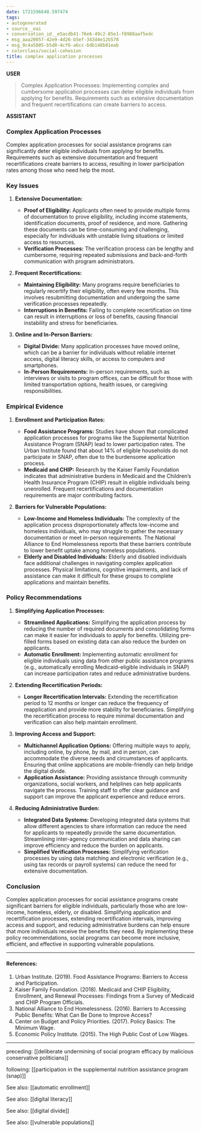 ```yaml
---
date: 1721596648.597474
tags:
- autogenerated
- source__oai
- conversation_id__e5acdb41-76e6-49c2-85e1-f8988aaf5edc
- msg_aaa20057-42e9-4d26-b5ef-343d4e12b578
- msg_9c4a5805-b5d0-4cf6-a6cc-6db148b01eab
- colorclass/social-cohesion
title: complex application processes
---
```


**USER**

> Complex Application Processes: Implementing complex and cumbersome application processes can deter eligible individuals from applying for benefits. Requirements such as extensive documentation and frequent recertifications can create barriers to access.


**ASSISTANT**

### Complex Application Processes

Complex application processes for social assistance programs can significantly deter eligible individuals from applying for benefits. Requirements such as extensive documentation and frequent recertifications create barriers to access, resulting in lower participation rates among those who need help the most.

### Key Issues

1. **Extensive Documentation:**
   - **Proof of Eligibility:** Applicants often need to provide multiple forms of documentation to prove eligibility, including income statements, identification documents, proof of residence, and more. Gathering these documents can be time-consuming and challenging, especially for individuals with unstable living situations or limited access to resources.
   - **Verification Processes:** The verification process can be lengthy and cumbersome, requiring repeated submissions and back-and-forth communication with program administrators.

2. **Frequent Recertifications:**
   - **Maintaining Eligibility:** Many programs require beneficiaries to regularly recertify their eligibility, often every few months. This involves resubmitting documentation and undergoing the same verification processes repeatedly.
   - **Interruptions in Benefits:** Failing to complete recertification on time can result in interruptions or loss of benefits, causing financial instability and stress for beneficiaries.

3. **Online and In-Person Barriers:**
   - **Digital Divide:** Many application processes have moved online, which can be a barrier for individuals without reliable internet access, digital literacy skills, or access to computers and smartphones.
   - **In-Person Requirements:** In-person requirements, such as interviews or visits to program offices, can be difficult for those with limited transportation options, health issues, or caregiving responsibilities.

### Empirical Evidence

1. **Enrollment and Participation Rates:**
   - **Food Assistance Programs:** Studies have shown that complicated application processes for programs like the Supplemental Nutrition Assistance Program (SNAP) lead to lower participation rates. The Urban Institute found that about 14% of eligible households do not participate in SNAP, often due to the burdensome application process.
   - **Medicaid and CHIP:** Research by the Kaiser Family Foundation indicates that administrative burdens in Medicaid and the Children’s Health Insurance Program (CHIP) result in eligible individuals being unenrolled. Frequent recertifications and documentation requirements are major contributing factors.

2. **Barriers for Vulnerable Populations:**
   - **Low-Income and Homeless Individuals:** The complexity of the application process disproportionately affects low-income and homeless individuals, who may struggle to gather the necessary documentation or meet in-person requirements. The National Alliance to End Homelessness reports that these barriers contribute to lower benefit uptake among homeless populations.
   - **Elderly and Disabled Individuals:** Elderly and disabled individuals face additional challenges in navigating complex application processes. Physical limitations, cognitive impairments, and lack of assistance can make it difficult for these groups to complete applications and maintain benefits.

### Policy Recommendations

1. **Simplifying Application Processes:**
   - **Streamlined Applications:** Simplifying the application process by reducing the number of required documents and consolidating forms can make it easier for individuals to apply for benefits. Utilizing pre-filled forms based on existing data can also reduce the burden on applicants.
   - **Automatic Enrollment:** Implementing automatic enrollment for eligible individuals using data from other public assistance programs (e.g., automatically enrolling Medicaid-eligible individuals in SNAP) can increase participation rates and reduce administrative burdens.

2. **Extending Recertification Periods:**
   - **Longer Recertification Intervals:** Extending the recertification period to 12 months or longer can reduce the frequency of reapplication and provide more stability for beneficiaries. Simplifying the recertification process to require minimal documentation and verification can also help maintain enrollment.

3. **Improving Access and Support:**
   - **Multichannel Application Options:** Offering multiple ways to apply, including online, by phone, by mail, and in person, can accommodate the diverse needs and circumstances of applicants. Ensuring that online applications are mobile-friendly can help bridge the digital divide.
   - **Application Assistance:** Providing assistance through community organizations, social workers, and helplines can help applicants navigate the process. Training staff to offer clear guidance and support can improve the applicant experience and reduce errors.

4. **Reducing Administrative Burden:**
   - **Integrated Data Systems:** Developing integrated data systems that allow different agencies to share information can reduce the need for applicants to repeatedly provide the same documentation. Streamlining inter-agency communication and data sharing can improve efficiency and reduce the burden on applicants.
   - **Simplified Verification Processes:** Simplifying verification processes by using data matching and electronic verification (e.g., using tax records or payroll systems) can reduce the need for extensive documentation.

### Conclusion

Complex application processes for social assistance programs create significant barriers for eligible individuals, particularly those who are low-income, homeless, elderly, or disabled. Simplifying application and recertification processes, extending recertification intervals, improving access and support, and reducing administrative burdens can help ensure that more individuals receive the benefits they need. By implementing these policy recommendations, social programs can become more inclusive, efficient, and effective in supporting vulnerable populations.

---

#### References:

1. Urban Institute. (2019). Food Assistance Programs: Barriers to Access and Participation.
2. Kaiser Family Foundation. (2018). Medicaid and CHIP Eligibility, Enrollment, and Renewal Processes: Findings from a Survey of Medicaid and CHIP Program Officials.
3. National Alliance to End Homelessness. (2016). Barriers to Accessing Public Benefits: What Can Be Done to Improve Access?
4. Center on Budget and Policy Priorities. (2017). Policy Basics: The Minimum Wage.
5. Economic Policy Institute. (2015). The High Public Cost of Low Wages.


---

preceding: [[deliberate undermining of social program efficacy by malicious conservative politicians]]  


following: [[participation in the supplemental nutrition assistance program (snap)]]

See also: [[automatic enrollment]]


See also: [[digital literacy]]


See also: [[digital divide]]


See also: [[vulnerable populations]]